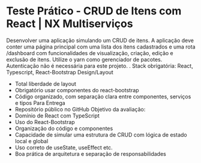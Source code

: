 # Teste Prático - CRUD de Itens com React | NX Multiserviços
Desenvolver uma aplicação simulando um CRUD de itens. A aplicação deve conter uma página principal com uma lista dos itens cadastrados e uma rota /dashboard com funcionalidades de visualização, criação, edição e exclusão de itens. Utilize o yarn como gerenciador de pacotes. Autenticação não é necessária para este projeto.
.
Stack obrigatória: React, Typescript, React-Bootstrap
Design/Layout
- Total liberdade de layout
- Obrigatório usar componentes do react-bootstrap
- Código organizado, com separação clara entre componentes, serviços e tipos
Para Entrega
- Repositório público no GitHub
Objetivo da avaliação:
- Domínio de React com TypeScript
- Uso do React-Bootstrap
- Organização do código e componentes
- Capacidade de simular uma estrutura de CRUD com lógica de estado local e global
- Uso correto de useState, useEffect etc.
- Boa prática de arquitetura e separação de responsabilidades